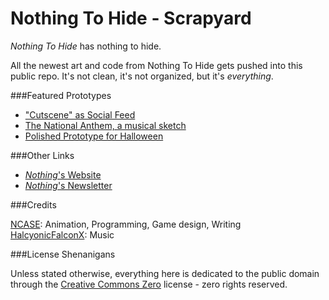 Nothing To Hide - Scrapyard
===

*Nothing To Hide* has nothing to hide.

All the newest art and code from Nothing To Hide gets pushed into this public repo.
It's not clean, it's not organized, but it's *everything*.

###Featured Prototypes

* ["Cutscene" as Social Feed](http://nutcasenightmare.github.io/test-thewall/)
* [The National Anthem, a musical sketch](https://s3.amazonaws.com/ncase/NTH+1+v2.mp3)
* [Polished Prototype for Halloween](http://prototype.nothingtohide.cc/)

###Other Links

* [*Nothing*'s Website](http://nothingtohide.cc/)
* [*Nothing*'s Newsletter](http://tinyletter.com/nothingtohide/letters)

###Credits

[NCASE](http://www.ncase.me): Animation, Programming, Game design, Writing    
[HalcyonicFalconX](https://www.facebook.com/HalcyonicFalconX): Music

###License Shenanigans

Unless stated otherwise, everything here is dedicated to the public domain through the
[Creative Commons Zero](http://creativecommons.org/publicdomain/zero/1.0/) license - zero rights reserved.
